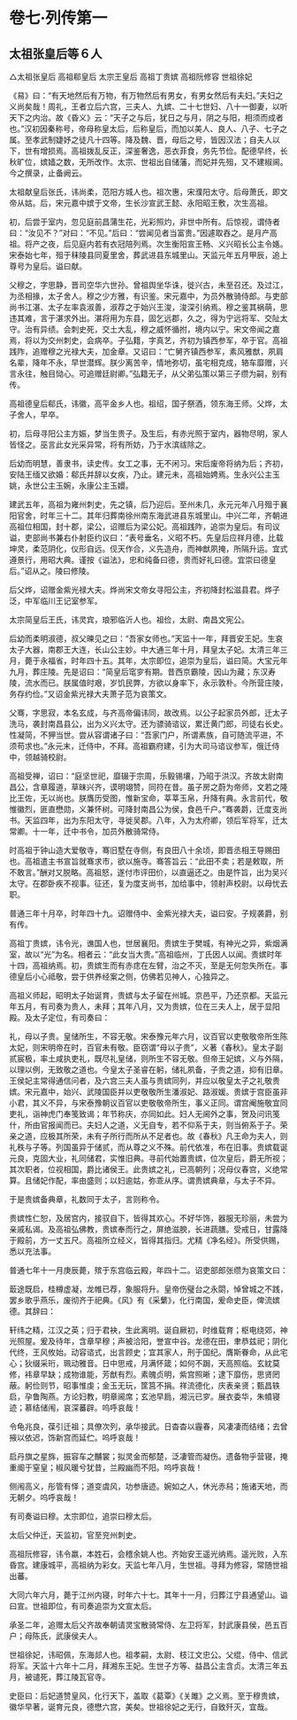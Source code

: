 # 卷七·列传第一

## 太祖张皇后等６人

△太祖张皇后 高祖郗皇后 太宗王皇后 高祖丁贵嫔 高祖阮修容 世祖徐妃

《易》曰：“有天地然后有万物，有万物然后有男女，有男女然后有夫妇。”夫妇之义尚矣哉！周礼，王者立后六宫，三夫人、九嫔、二十七世妇、八十一御妻，以听天下之内治。故《昏义》云：“天子之与后，犹日之与月，阴之与阳，相须而成者也。”汉初因秦称号，帝母称皇太后，后称皇后，而加以美人、良人、八子、七子之属。至孝武制婕妤之徒凡十四等。降及魏、晋，母后之号，皆因汉法；自夫人以下，世有增损焉。高祖拨乱反正，深鉴奢逸，恶衣菲食，务先节俭。配德早终，长秋旷位，嫔嫱之数，无所改作。太宗、世祖出自储藩，而妃并先殂，又不建椒阃。今之撰录，止备阙云。

太祖献皇后张氏，讳尚柔，范阳方城人也。祖次惠，宋濮阳太守。后母萧氏，即文帝从姑。后，宋元嘉中嫔于文帝，生长沙宣武王懿、永阳昭王敷，次生高祖。

初，后尝于室内，忽见庭前昌蒲生花，光彩照灼，非世中所有。后惊视，谓侍者曰：“汝见不？”对曰：“不见。”后曰：“尝闻见者当富贵。”因遽取吞之。是月产高祖。将产之夜，后见庭内若有衣冠陪列焉。次生衡阳宣王畅、义兴昭长公主令嫕。宋泰始七年，殂于秣陵县同夏里舍，葬武进县东城里山。天监元年五月甲辰，追上尊号为皇后。谥曰献。

父穆之，字思静，晋司空华六世孙。曾祖舆坐华诛，徙兴古，未至召还。及过江，为丞相掾，太子舍人。穆之少方雅，有识鉴。宋元嘉中，为员外散骑侍郎。与吏部尚书江湛、太子左率袁淑善，淑荐之于始兴王浚，浚深引纳焉。穆之鉴其祸萌，思违其难，言于湛求外出。湛将用为东县，固乞远郡，久之，得为宁远将军、交阯太守。治有异绩。会刺史死，交土大乱，穆之威怀循拊，境内以宁。宋文帝闻之嘉焉，将以为交州刺史，会病卒。子弘籍，字真艺，齐初为镇西参军，卒于官。高祖践阼，追赠穆之光禄大夫，加金章。又诏曰：“亡舅齐镇西参军，素风雅猷，夙肩名辈，降年不永，早世潜辉。朕少离苦辛，情地弥切，虽宅相克成，辂车靡赠，兴言永往，触目恸心。可追赠廷尉卿。”弘籍无子，从父弟弘策以第三子缵为嗣，别有传。

高祖德皇后郗氏，讳徽，高平金乡人也。祖绍，国子祭酒，领东海王师。父烨，太子舍人，早卒。

初，后母寻阳公主方娠，梦当生贵子。及生后，有赤光照于室内，器物尽明，家人皆怪之。巫言此女光采异常，将有所妨，乃于水滨祓除之。

后幼而明慧，善隶书，读史传。女工之事，无不闲习。宋后废帝将纳为后；齐初，安陆王缅又欲婚：郗氏并辞以女疾，乃止。建元未，高祖始娉焉。生永兴公主玉姚，永世公主玉婉，永康公主玉嬛。

建武五年，高祖为雍州刺史，先之镇，后乃迎后。至州未几，永元元年八月殂于襄阳官舍，时年三十二。其年归葬南徐州南东海武进县东城里山。中兴二年，齐朝进高祖位相国，封十郡，梁公，诏赠后为梁公妃。高祖践阼，追崇为皇后。有司议谥，吏部尚书兼右仆射臣约议曰：“表号垂名，义昭不朽。先皇后应祥月德，比载坤灵，柔范阴化，仪形自远。伣天作合，义先造舟，而神猷夙掩，所隔升运。宜式遵景行，用昭大典。谨按《谥法》，忠和纯备曰德，贵而好礼曰德。宜崇曰德皇后。”诏从之。陵曰修陵。

后父烨，诏赠金紫光禄大夫。烨尚宋文帝女寻阳公主，齐初降封松滋县君。烨子泛，中军临川王记室参军。

太宗简皇后王氏，讳灵宾，琅邪临沂人也。祖俭，太尉、南昌文宪公。

后幼而柔明淑德，叔父暕见之曰：“吾家女师也。”天监十一年，拜晋安王妃。生哀太子大器，南郡王大连，长山公主妙。中大通三年十月，拜皇太子妃。太清三年三月，薨于永福省，时年四十五。其年，太宗即位，追崇为皇后，谥曰简。大宝元年九月，葬庄陵。先是诏曰：“简皇后窀穸有期。昔西京霸陵，因山为藏；东汉寿陵，流水而已。朕属值时艰，岁饥民弊，方欲以身率下，永示敦朴。今所营庄陵，务存约俭。”又诏金紫光禄大夫萧子范为哀策文。

父骞，字思寂，本名玄成，与齐高帝偏讳同，故改焉。以公子起家员外郎，迁太子洗马，袭封南昌县公，出为义兴太守。还为骠骑谘议，累迁黄门郎，司徒右长史。性凝简，不狎当世。尝从容谓诸子曰：“吾家门户，所谓素族，自可随流平进，不须苟求也。”永元末，迁侍中，不拜。高祖霸府建，引为大司马谘议参军，俄迁侍中，领越骑校尉。

高祖受禅，诏曰：“庭坚世祀，靡辍于宗周，乐毅锡壤，乃昭于洪汉。齐故太尉南昌公，含章履道，草昧兴齐，谟明翊赞，同符在昔。虽子房之蔚为帝师，文若之隆比王佐，无以尚也。朕膺历受图，惟新宝命，莘莘玉帛，升降有典。永言前代，敬惟徽烈，匪直懋勋，义兼怀树。可降封南昌公为侯，食邑千户。”骞袭爵，迁度支尚书。天监四年，出为东阳太守，寻徙吴郡。八年，入为太府卿，领后军将军，迁太常卿。十一年，迁中书令，加员外散骑常侍。

时高祖于钟山造大爱敬寺，骞旧墅在寺侧，有良田八十余顷，即晋丞相王导赐田也。高祖遣主书宣旨就骞求市，欲以施寺。骞答旨云：“此田不卖；若是敕取，所不敢言。”酬对又脱略。高祖怒，遂付市评田价，以直逼还之。由是忤旨，出为吴兴太守。在郡卧疾不视事。征还，复为度支尚书，加给事中，领射声校尉。以母忧去职。

普通三年十月卒，时年四十九。诏赠侍中、金紫光禄大夫，谥曰安。子规袭爵，别有传。

高祖丁贵嫔，讳令光，谯国人也，世居襄阳。贵嫔生于樊城，有神光之异，紫烟满室，故以“光”为名。相者云：“此女当大贵。”高祖临州，丁氏因人以闻。贵嫔时年十四，高祖纳焉。初，贵嫔生而有赤痣在左臂，治之不灭，至是无何忽失所在。事德皇后小心祗敬，尝于供养经案之侧，仿佛若见神人，心独异之。

高祖义师起，昭明太子始诞育，贵嫔与太子留在州城。京邑平，乃还京都。天监元年五月，有司奏为贵人，未拜；其年八月，又为贵嫔，位在三夫人上，居于显阳殿。及太子定位，有司奏曰：

礼，母以子贵。皇储所生，不容无敬。宋泰豫元年六月，议百官以吏敬敬帝所生陈太妃，则宋明帝在时，百官未有敬。臣窃谓“母以子贵”，义著《春秋》。皇太子副贰宸极，率土咸执吏礼，既尽礼皇储，则所生不容无敬。但帝王妃嫔，义与外隔，以理以例，无致敬之道也。今皇太子圣睿在躬，储礼夙备，子贵之道，抑有旧章。王侯妃主常得通信问者，及六宫三夫人虽与贵嫔同列，并应以敬皇太子之礼敬贵嫔。宋元嘉中，始兴、武陵国臣并以吏敬敬所生潘淑妃、路淑媛。贵嫔于宫臣虽非小君，其义不异，与宋泰豫朝议百官以吏敬敬帝所生，事义正同。谓宫阉施敬宜同吏礼，诣神虎门奉笺致谒；年节称庆，亦同如此。妇人无阃外之事，贺及问讯笺什，所由官报闻而已。夫妇人之道，义无自专，若不仰系于夫，则当俯系于子。荣亲之道，应极其所荣，未有子所行而所从不足者也。故《春秋》凡王命为夫人，则礼秩与子等。列国虽异于储贰，而从尊之义不殊。前代依准，布在旧事。贵嫔载诞元良，克固大业，礼同储君，实惟旧典。寻前代始置贵嫔，位次皇后，爵无所视；其次职者，位视相国，爵比诸侯王。此贵嫔之礼，已高朝列；况母仪春宫，义绝常算。且储妃作配，率由盛则；以妇逾姑，弥乖从序。谓贵嫔典章，与太子不异。

于是贵嫔备典章，礼数同于太子，言则称令。

贵嫔性仁恕，及居宫内，接驭自下，皆得其欢心。不好华饰，器服无珍丽，未尝为亲戚私谒。及高祖弘佛教，贵嫔奉而行之，屏绝滋腴，长进蔬膳。受戒日，甘露降于殿前，方一丈五尺。高祖所立经义，皆得其指归。尤精《净名经》。所受供赐，悉以充法事。

普通七年十一月庚辰薨，殡于东宫临云殿，年四十二。诏吏部郎张缵为哀策文曰：

菆途既启，桂樽虚凝，龙帷已荐，象服将升。皇帝伤璧台之永閟，悼曾城之不践，罢乡歌乎燕乐，废彻齐于祀典。《风》有《采蘩》，化行南国，爰命史臣，俾流嫔德。其辞曰：

轩纬之精，江汉之英；归于君袂，生此离明。诞自厥初，时维载育；枢电绕郊，神光照屋。爰及待年，含章早穆；声被洽阳，誉宣中谷。龙德在田，聿恭兹祀；阴化代终，王风攸始。动容谘式，出言顾史；宜其家人，刑于国纪。膺斯眷命，从此宅心；狄缀采珩，珮动雅音。日中思戒，月满怀箴；如何不跼，天高照临。玄紞莫修，袆章早缺；成物谁能，芳猷有烈。素魄贞明，紫宫照晰；逮下靡伤，思贤罔蔽。躬俭则节，昭事惟虔；金玉无玩，筐筥不捐。祥流德化，庆表亲贤；甄昌轶启，孕鲁陶燕。方论妇教，明章阃席；玄池早扃，湘沅已穸。展衣委华，朱幩寝迹；慕结储闱，哀深蕃辟。呜呼哀哉！

令龟兆良，葆引迁祖；具僚次列，承华接武。日杳杳以霾春，风凄凄而结绪；去曾掖以依迟，饰新宫而延伫。呜呼哀哉！

启丹旗之星旆，振容车之黼裳；拟灵金而郁楚，泛凄管而凝伤。遗备物乎营寝，掩重阍于窒皇；椒风暖兮犹昔，兰殿幽而不阳。呜呼哀哉！

侧闱高义，彤管有怿；道变虞风，功参唐迹。婉如之人，休光赤舄；施诸天地，而无朝夕。呜呼哀哉！

有司奏谥曰穆。太宗即位，追崇曰穆太后。

太后父仲迁，天监初，官至兖州刺史。

高祖阮修容，讳令嬴，本姓石，会稽余姚人也。齐始安王遥光纳焉。遥光败，入东昏宫。建康城平，高祖纳为彩女。天监七年八月，生世祖。寻拜为修容，常随世祖出蕃。

大同六年六月，薨于江州内寝，时年六十七。其年十一月，归葬江宁县通望山。谥曰宣。世祖即位，有司奏追崇为文宣太后。

承圣二年，追赠太后父齐故奉朝请灵宝散骑常侍、左卫将军，封武康县侯，邑五百户；母陈氏，武康侯夫人。

世祖徐妃，讳昭佩，东海郯人也。祖孝嗣，太尉、枝江文忠公。父绲，侍中、信武将军。天监十六年十二月，拜湘东王妃。生世子方等、益昌公主含贞。太清三年五月，被谴死，葬江陵瓦官寺。

史臣曰：后妃道赞皇风，化行天下，盖取《葛覃》《关雎》之义焉。至于穆贵嫔，徽华早著，诞育元良，德懋六宫，美矣。世祖徐妃之无行，自致歼灭，宜哉。
